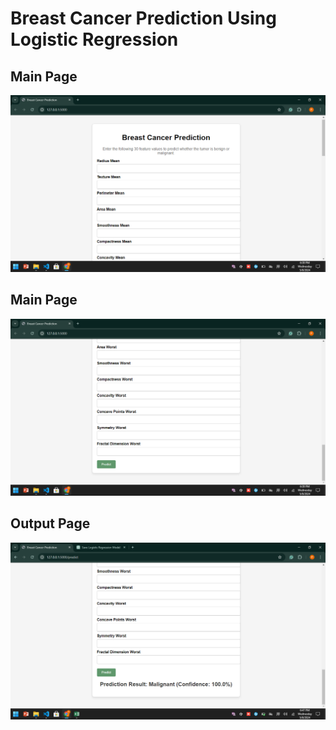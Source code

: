 # Breast Cancer Prediction Using Logistic Regression

## Main Page
![Main Page](https://github.com/Pallav7533/Breast-Cancer-Prediction-Using-ML/blob/main/Models/Logistic%20Regression/Demo/Main.png)


## Main Page
![Main Page](https://github.com/Pallav7533/Breast-Cancer-Prediction-Using-ML/blob/main/Models/Logistic%20Regression/Demo/Main%201.png)


## Output Page
![Main Page](https://github.com/Pallav7533/Breast-Cancer-Prediction-Using-ML/blob/main/Models/Logistic%20Regression/Demo/Output.png)


